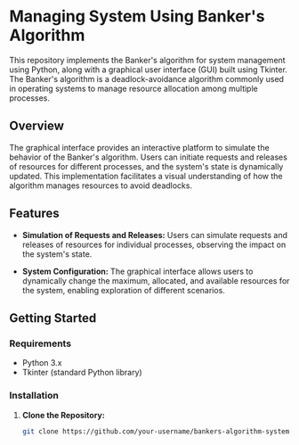 # Managing System Using Banker's Algorithm

This repository implements the Banker's algorithm for system management using Python, along with a graphical user interface (GUI) built using Tkinter. The Banker's algorithm is a deadlock-avoidance algorithm commonly used in operating systems to manage resource allocation among multiple processes.

## Overview

The graphical interface provides an interactive platform to simulate the behavior of the Banker's algorithm. Users can initiate requests and releases of resources for different processes, and the system's state is dynamically updated. This implementation facilitates a visual understanding of how the algorithm manages resources to avoid deadlocks.

## Features

- **Simulation of Requests and Releases:** Users can simulate requests and releases of resources for individual processes, observing the impact on the system's state.

- **System Configuration:** The graphical interface allows users to dynamically change the maximum, allocated, and available resources for the system, enabling exploration of different scenarios.

## Getting Started

### Requirements

- Python 3.x
- Tkinter (standard Python library)

### Installation

1. **Clone the Repository:**
   ```bash
   git clone https://github.com/your-username/bankers-algorithm-system-management.git
   ```
